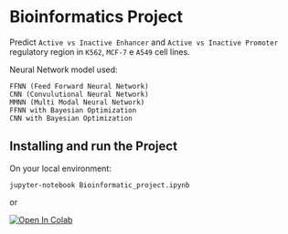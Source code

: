 # Bioinformatics Project

Predict `Active vs Inactive Enhancer` and `Active vs Inactive Promoter` regulatory region in `K562`, `MCF-7` e `A549` cell lines.

Neural Network model used: 
```
FFNN (Feed Forward Neural Network)
CNN (Convulutional Neural Network)
MMNN (Multi Modal Neural Network)
FFNN with Bayesian Optimization
CNN with Bayesian Optimization
```

## Installing and run the Project

On your local environment:

`jupyter-notebook Bioinformatic_project.ipynb`

or

[![Open In Colab](https://colab.research.google.com/assets/colab-badge.svg)](https://colab.research.google.com/drive/1cOccS4zjhms_I1Mpcs2LxfHYoCrX0slj)
